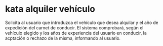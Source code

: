 # kata alquiler vehículo

Solicita al usuario que introduzca el vehículo que desea alquilar y el año de expedición del carnet de conducir. El sistema comprobará, según el vehículo elegido y los años de experiencia del usuario en conducir, la acptación o rechazo de la misma, informando al usuario.
